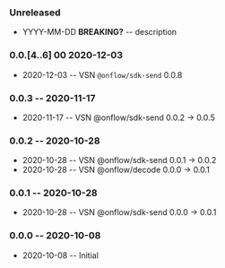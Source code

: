 ### Unreleased

- YYYY-MM-DD **BREAKING?** -- description

### 0.0.[4..6] 00 2020-12-03

- 2020-12-03 -- VSN `@onflow/sdk-send` 0.0.8

### 0.0.3 -- 2020-11-17

- 2020-11-17 -- VSN @onflow/sdk-send 0.0.2 -> 0.0.5

### 0.0.2 -- 2020-10-28

- 2020-10-28 -- VSN @onflow/sdk-send 0.0.1 -> 0.0.2
- 2020-10-28 -- VSN @onflow/decode 0.0.0 -> 0.0.1

### 0.0.1 -- 2020-10-28

- 2020-10-28 -- VSN @onflow/sdk-send 0.0.0 -> 0.0.1

### 0.0.0 -- 2020-10-08

- 2020-10-08 -- Initial
